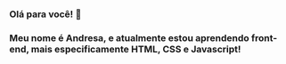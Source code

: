 ### Olá para você! 👋

### Meu nome é Andresa, e atualmente estou aprendendo front-end, mais especificamente HTML, CSS e Javascript!

